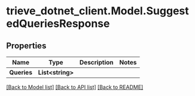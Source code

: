 # trieve_dotnet_client.Model.SuggestedQueriesResponse

## Properties

Name | Type | Description | Notes
------------ | ------------- | ------------- | -------------
**Queries** | **List&lt;string&gt;** |  | 

[[Back to Model list]](../README.md#documentation-for-models) [[Back to API list]](../README.md#documentation-for-api-endpoints) [[Back to README]](../README.md)

